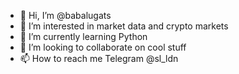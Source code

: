 - 👋 Hi, I’m @babalugats
- 👀 I’m interested in market data and crypto markets
- 🌱 I’m currently learning Python
- 💞️ I’m looking to collaborate on cool stuff
- 📫 How to reach me Telegram @sl_ldn

<!---
babalugats/babalugats is a ✨ special ✨ repository because its `README.md` (this file) appears on your GitHub profile.
You can click the Preview link to take a look at your changes.
--->
